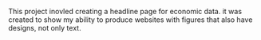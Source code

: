 This project inovled creating a headline page for economic data. it was created to show my ability to produce websites with figures that also have designs,
not only text.
